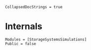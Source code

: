```@meta
CollapsedDocStrings = true
```

# Internals

```@autodocs
Modules = [StorageSystemsSimulations]
Public = false
```